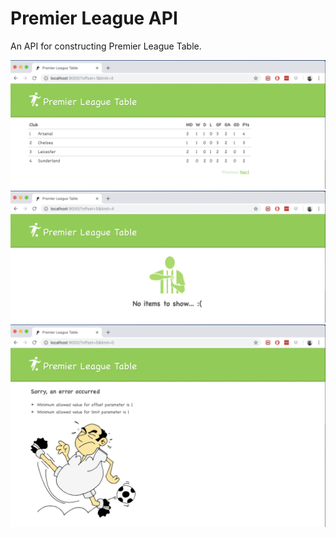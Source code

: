 # Premier League API

An API for constructing Premier League Table. 

![table](doc/images/table.png?raw=true "Premier League Table")
![nothing](doc/images/nothing.png?raw=true "Nothing to show")
![error](doc/images/error.png?raw=true "Error page")
